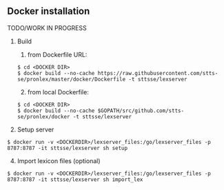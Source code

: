 ## Docker installation

TODO/WORK IN PROGRESS

1. Build

    1. from Dockerfile URL:

   `$ cd <DOCKER DIR>`   
   `$ docker build --no-cache https://raw.githubusercontent.com/stts-se/pronlex/master/docker/Dockerfile -t sttsse/lexserver`   

    2. from local Dockerfile:

   `$ cd <DOCKER DIR>`   
   `$ docker build --no-cache $GOPATH/src/github.com/stts-se/pronlex/docker -t sttsse/lexserver`   

3. Setup server

`$ docker run -v <DOCKERDIR>/lexserver_files:/go/lexserver_files -p 8787:8787 -it sttsse/lexserver sh setup`

4. Import lexicon files (optional)

`$ docker run -v <DOCKERDIR>/lexserver_files:/go/lexserver_files -p 8787:8787 -it sttsse/lexserver sh import_lex`


